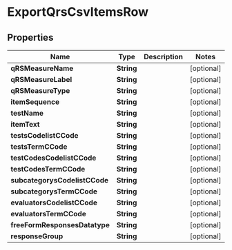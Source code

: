 

# ExportQrsCsvItemsRow


## Properties

Name | Type | Description | Notes
------------ | ------------- | ------------- | -------------
**qRSMeasureName** | **String** |  |  [optional]
**qRSMeasureLabel** | **String** |  |  [optional]
**qRSMeasureType** | **String** |  |  [optional]
**itemSequence** | **String** |  |  [optional]
**testName** | **String** |  |  [optional]
**itemText** | **String** |  |  [optional]
**testsCodelistCCode** | **String** |  |  [optional]
**testsTermCCode** | **String** |  |  [optional]
**testCodesCodelistCCode** | **String** |  |  [optional]
**testCodesTermCCode** | **String** |  |  [optional]
**subcategorysCodelistCCode** | **String** |  |  [optional]
**subcategorysTermCCode** | **String** |  |  [optional]
**evaluatorsCodelistCCode** | **String** |  |  [optional]
**evaluatorsTermCCode** | **String** |  |  [optional]
**freeFormResponsesDatatype** | **String** |  |  [optional]
**responseGroup** | **String** |  |  [optional]



